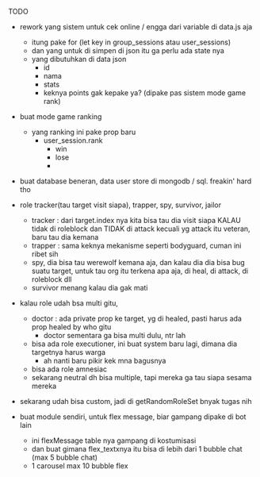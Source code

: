 TODO

- rework yang sistem untuk cek online / engga dari variable di data.js aja
  - itung pake for (let key in group_sessions atau user_sessions)
  - dan yang untuk di simpen di json itu ga perlu ada state nya
  - yang dibutuhkan di data json
    - id
    - nama
    - stats
    - keknya points gak kepake ya? (dipake pas sistem mode game rank)
  
- buat mode game ranking
  - yang ranking ini pake prop baru
    - user_session.rank
      - win
      - lose
      -

- buat database beneran, data user store di mongodb / sql. freakin' hard tho

- role tracker(tau target visit siapa), trapper, spy, survivor, jailor
  - tracker : dari target.index nya kita bisa tau dia visit siapa KALAU tidak di roleblock dan TIDAK di attack
    kecuali yg attack itu veteran, baru tau dia kemana
  - trapper : sama keknya mekanisme seperti bodyguard, cuman ini ribet sih
  - spy, dia bisa tau werewolf kemana aja, dan kalau dia dia bisa bug suatu target, untuk tau org itu terkena apa aja, di heal, di attack, di roleblock dll
  - survivor menang kalau dia gak mati
- kalau role udah bsa multi gitu, 
  - doctor : ada private prop ke target, yg di healed, pasti harus ada prop healed by who gitu
    - doctor sementara ga bisa multi dulu, ntr lah
  - bisa ada role executioner, ini buat system baru lagi, dimana dia targetnya harus warga
    - ah nanti baru pikir kek mna bagusnya
  - bisa ada role amnesiac
  - sekarang neutral dh bisa multiple, tapi mereka ga tau siapa sesama mereka

- sekarang udah bisa custom, jadi di getRandomRoleSet bnyak tugas nih
  
- buat module sendiri, untuk flex message, biar gampang dipake di bot lain
  - ini flexMessage table nya gampang di kostumisasi
  - dan buat gimana flex_textxnya itu bisa di lebih dari 1 bubble chat (max 5 bubble chat)
  - 1 carousel max 10 bubble flex
